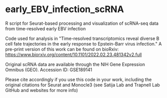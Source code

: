 # early_EBV_infection_scRNA
R script for Seurat-based processing and visualization of scRNA-seq data from time-resolved early EBV infection

Code used for analysis in "Time-resolved transcriptomics reveal diverse B cell fate trajectories in the early response to Epstein-Barr virus infection." A pre-print version of this work can be found on bioRxiv: https://www.biorxiv.org/content/10.1101/2022.02.23.481342v2.full

Original scRNA data are available through the NIH Gene Expression Omnibus (GEO). Accession ID: GSE189141

Please cite accordingly if you use this code in your work, including the original citations for Seurat and Monocle3 (see Satija Lab and Trapnell Lab GitHub and websites for more info)
